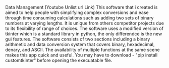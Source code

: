 Data Management
(Youtube Unlist url Link)
This software that i created is aimed to help people with simplifying complex conversions  and ease through time consuming calculations such as adding two sets of binary numbers at varying lengths. It is unique from others competitor projects due to its flexibility of range of choices. The software uses a modified version of tkinter which is a standard library in python, the only differendce is the new gui features. The software consists of two sections including a binary arithmetic and data conversion system that covers binary, hexadecimal, denary, and ASCII. The availability of multiple functions at the same scene makes this app quick and useful. You may have to download - "pip install customtkinter" before opening the execuatable file.
